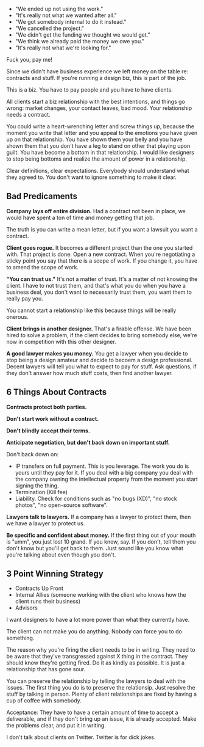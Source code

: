 - "We ended up not using the work."
- "It's really not what we wanted after all."
- "We got somebody internal to do it instead."
- "We cancelled the project."
- "We didn't get the funding we thought we would get."
- "We think we already paid the money we owe you."
- "It's really not what we're looking for." 

Fuck you, pay me!

Since we didn't have business experience we left money on the table re: contracts and stuff. If you're running a design biz, this is part of the job.

This is a biz. You have to pay people and you have to have clients.

All clients start a biz relationship with the best intentions, and things go wrong: market changes, your contact leaves, bad mood. Your relationship needs a contract.

You could write a heart-wrenching letter and screw things up, because the moment you write that letter and you appeal to the emotions you have given up on that relationship. You have shown them your belly and you have shown them that you don't have a leg to stand on other that playing upon guilt. You have become a bottom in that relationship. I would like designers to stop being bottoms and realize the amount of power in a relationship.

Clear definitions, clear expectations. Everybody should understand what they agreed to. You don't want to ignore something to make it clear.

## Bad Predicaments

__Company lays off entire division.__ Had a contract not been in place, we would have spent a ton of time and money getting that job. 

The truth is you can write a mean letter, but if you want a lawsuit you want a contract.

__Client goes rogue.__ It becomes a different project than the one you started with. That project is done. Open a new contract. When you're negotiating a sticky point you say that there is a scope of work. If you change it, you have to amend the scope of work.

__"You can trust us."__ It's not a matter of trust. It's a matter of not knowing the client. I have to not trust them, and that's what you do when you have a business deal, you don't want to necessarily trust them, you want them to really pay you.

You cannot start a relationship like this because things will be really onerous. 

__Client brings in another designer.__ That's a firable offense. We have been hired to solve a problem, if the client decides to bring somebody else, we're now in competition with this other designer.

__A good lawyer makes you money.__ You get a lawyer when you decide to stop being a design amateur and decide to becoem a design professional. Decent lawyers will tell you what to expect to pay for stuff. Ask questions, if they don't answer how much stuff costs, then find another lawyer.

## 6 Things About Contracts

__Contracts protect both parties.__

__Don't start work without a contract.__

__Don't blindly accept their terms.__

__Anticipate negotiation, but don't back down on important stuff.__

Don't back down on:

- IP transfers on full payment. This is you leverage. The work you do is yours until they pay for it. If you deal with a big company you deal with the company owning the intellectual property from the moment you start signing the thing.
- Termination (Kill fee)
- Liability. Check for conditions such as "no bugs (XD)", "no stock photos", "no open-source software".

__Lawyers talk to lawyers.__ If a company has a lawyer to protect them, then we have a lawyer to protect us.

__Be specific and confident about money.__ If the first thing out of your mouth is "umm", you just lost 10 grand. If you know, say. If you don't, tell them you don't know but you'll get back to them. Just sound like you know what you're talking about even though you don't.

## 3 Point Winning Strategy
- Contracts Up Front
- Internal Allies (someone working with the client who knows how the client runs their business)
- Advisors

I want designers to have a lot more power than what they currently have.

The client can not make you do anything. Nobody can force you to do something.

The reason why you're firing the client needs to be in writing. They need to be aware that they've transgressed against X thing in the contract. They should know they're getting fired. Do it as kindly as possible. It is just a relationship that has gone sour.

You can preserve the relationship by telling the lawyers to deal with the issues. The first thing you do is to preserve the relationsip. Just resolve the stuff by talking in person. Plenty of client relationships are fixed by having a cup of coffee with somebody.

Acceptance: They have to have a certain amount of time to accept a deliverable, and if they don't bring up an issue, it is already accepted. Make the problems clear, and put it in writing.

I don't talk about clients on Twitter. Twitter is for dick jokes.
